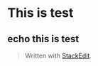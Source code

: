 

# This is test

## echo this is test
> Written with [StackEdit](https://stackedit.io/).
<!--stackedit_data:
eyJoaXN0b3J5IjpbLTEwNjE5MDYxNzVdfQ==
-->
